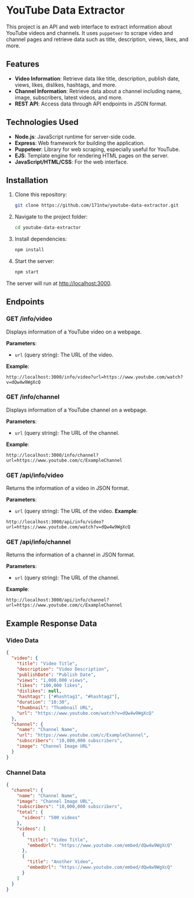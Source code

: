 # YouTube Data Extractor

This project is an API and web interface to extract information about YouTube videos and channels. It uses `puppeteer` to scrape video and channel pages and retrieve data such as title, description, views, likes, and more.

## Features

- **Video Information**: Retrieve data like title, description, publish date, views, likes, dislikes, hashtags, and more.
- **Channel Information**: Retrieve data about a channel including name, image, subscribers, latest videos, and more.
- **REST API**: Access data through API endpoints in JSON format.

## Technologies Used

- **Node.js**: JavaScript runtime for server-side code.
- **Express**: Web framework for building the application.
- **Puppeteer**: Library for web scraping, especially useful for YouTube.
- **EJS**: Template engine for rendering HTML pages on the server.
- **JavaScript/HTML/CSS**: For the web interface.

## Installation

1. Clone this repository:
   ```bash
   git clone https://github.com/171ntw/youtube-data-extractor.git
   ```

2. Navigate to the project folder:
   ```bash
   cd youtube-data-extractor
   ```

3. Install dependencies:
   ```bash
   npm install
   ```

4. Start the server:
   ```bash
   npm start
   ```

The server will run at [http://localhost:3000](http://localhost:3000).

## Endpoints

### **GET /info/video**
Displays information of a YouTube video on a webpage.

**Parameters**:
- `url` (query string): The URL of the video.

**Example**:
```text
http://localhost:3000/info/video?url=https://www.youtube.com/watch?v=dQw4w9WgXcQ
```

### **GET /info/channel**
Displays information of a YouTube channel on a webpage.

**Parameters**:
- `url` (query string): The URL of the channel.

**Example**:
```text
http://localhost:3000/info/channel?url=https://www.youtube.com/c/ExampleChannel
```

### **GET /api/info/video**
Returns the information of a video in JSON format.


**Parameters**:
- `url` (query string): The URL of the video.
**Example**:
```text
http://localhost:3000/api/info/video?url=https://www.youtube.com/watch?v=dQw4w9WgXcQ
```

### **GET /api/info/channel**
Returns the information of a channel in JSON format.

**Parameters**:
- `url` (query string): The URL of the channel.

**Example**:
```text
http://localhost:3000/api/info/channel?url=https://www.youtube.com/c/ExampleChannel
```

## Example Response Data

### **Video Data**
```json
{
  "video": {
    "title": "Video Title",
    "description": "Video Description",
    "publishDate": "Publish Date",
    "views": "1,000,000 views",
    "likes": "100,000 likes",
    "dislikes": null,
    "hashtags": ["#hashtag1", "#hashtag2"],
    "duration": "10:30",
    "thumbnail": "Thumbnail URL",
    "url": "https://www.youtube.com/watch?v=dQw4w9WgXcQ"
  },
  "channel": {
    "name": "Channel Name",
    "url": "https://www.youtube.com/c/ExampleChannel",
    "subscribers": "10,000,000 subscribers",
    "image": "Channel Image URL"
  }
}
```

### **Channel Data**
```json
{
  "channel": {
    "name": "Channel Name",
    "image": "Channel Image URL",
    "subscribers": "10,000,000 subscribers",
    "total": {
      "videos": "500 videos"
    },
    "videos": [
      {
        "title": "Video Title",
        "embedUrl": "https://www.youtube.com/embed/dQw4w9WgXcQ"
      },
      {
        "title": "Another Video",
        "embedUrl": "https://www.youtube.com/embed/dQw4w9WgXcQ"
      }
    ]
  }
}